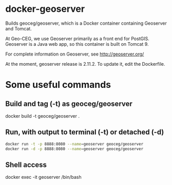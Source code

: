 # docker-geoserver
Builds geoceg/geoserver, which is a Docker container containing Geoserver and Tomcat.

At Geo-CEG, we use Geoserver primarily as a front end for PostGIS.
Geoserver is a Java web app, so this container is built on Tomcat 9.

For complete information on Geoserver, see http://geoserver.org/

At the moment, geoserver release is 2.11.2.
To update it, edit the Dockerfile.

# Some useful commands

## Build and tag (-t) as geoceg/geoserver
docker build -t geoceg/geoserver .

## Run, with output to terminal (-t) or detached (-d)
````bash
docker run -t -p 8888:8080 --name=geoserver geoceg/geoserver
docker run -d -p 8888:8080 --name=geoserver geoceg/geoserver
````

## Shell access
docker exec -it geoserver /bin/bash


